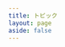 ```yaml
---
title: トピック
layout: page
aside: false
---
```


<script setup lang="ts">
import { defineClientComponent } from 'vitepress'

const ForumTopicPage = defineClientComponent(() => {
  return import('../../components/forum/topic/ForumTopicPage.vue')
})
</script>

<ForumTopicPage />
